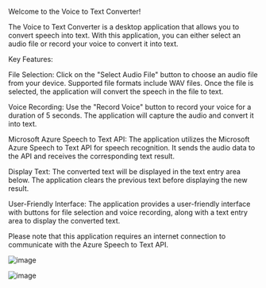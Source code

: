 Welcome to the Voice to Text Converter!

The Voice to Text Converter is a desktop application that allows you to convert speech into text. With this application, you can either select an audio file or record your voice to convert it into text.

Key Features:

File Selection: Click on the "Select Audio File" button to choose an audio file from your device. Supported file formats include WAV files. Once the file is selected, the application will convert the speech in the file to text.

Voice Recording: Use the "Record Voice" button to record your voice for a duration of 5 seconds. The application will capture the audio and convert it into text.

Microsoft Azure Speech to Text API: The application utilizes the Microsoft Azure Speech to Text API for speech recognition. It sends the audio data to the API and receives the corresponding text result.

Display Text: The converted text will be displayed in the text entry area below. The application clears the previous text before displaying the new result.

User-Friendly Interface: The application provides a user-friendly interface with buttons for file selection and voice recording, along with a text entry area to display the converted text.

Please note that this application requires an internet connection to communicate with the Azure Speech to Text API.

![image](https://github.com/merkurluxury/seslimetincevirci/assets/67855084/049ff693-2635-4510-88dd-00485fd2e0f3)


![image](https://github.com/merkurluxury/seslimetincevirci/assets/67855084/bce8d64c-2232-487a-89f7-345044a945f0)
